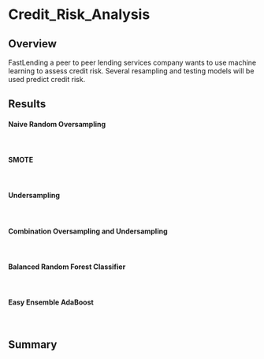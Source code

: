 # Credit_Risk_Analysis

## Overview

FastLending a peer to peer lending services company wants to use machine learning to assess credit risk. Several resampling and testing models will be used predict credit risk. 

## Results

#### Naive Random Oversampling
![]()
![]()
![]()

#### SMOTE
![]()
![]()
![]()

#### Undersampling
![]()
![]()
![]()

#### Combination Oversampling and Undersampling
![]()
![]()
![]()

#### Balanced Random Forest Classifier
![]()
![]()
![]()

#### Easy Ensemble AdaBoost
![]()
![]()
![]()


## Summary
